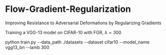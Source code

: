 # Flow-Gradient-Regularization

Improving Resistance to Adversarial Deformations by Regularizing Gradients

Training a VGG-13 model on CIFAR-10 with FGR, $\lambda=300$ 

python train.py --data_path ./datasets --dataset cifar10 --model_name vgg13_bn --lamb 300
